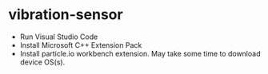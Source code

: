 # vibration-sensor

- Run Visual Studio Code
- Install Microsoft C++ Extension Pack
- Install particle.io workbench extension. May take some time to download device OS(s).
